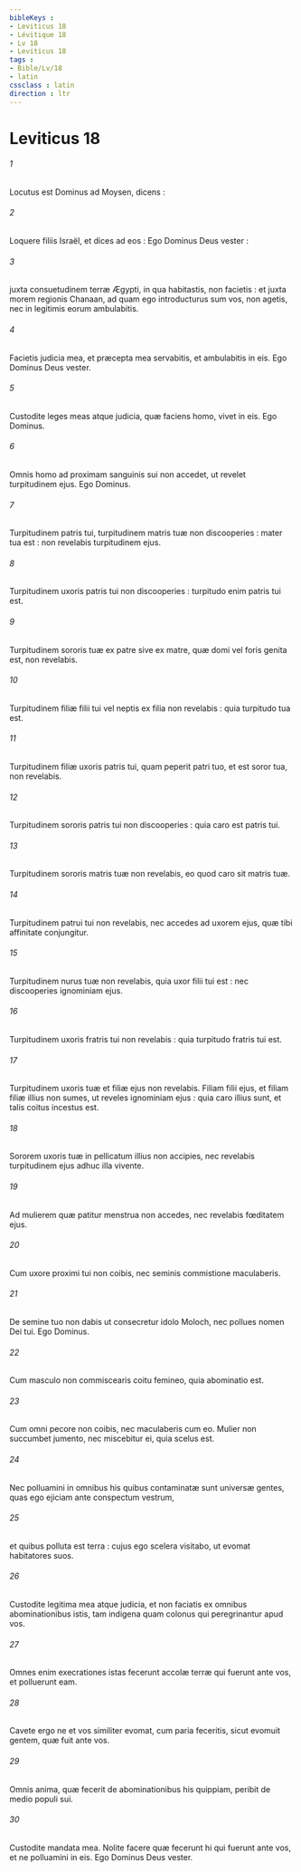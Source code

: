 ```yaml
---
bibleKeys : 
- Leviticus 18
- Lévitique 18
- Lv 18
- Leviticus 18
tags : 
- Bible/Lv/18
- latin
cssclass : latin
direction : ltr
---
```


# Leviticus 18

###### 1
Locutus est Dominus ad Moysen, dicens :
###### 2
Loquere filiis Israël, et dices ad eos : Ego Dominus Deus vester :
###### 3
juxta consuetudinem terræ Ægypti, in qua habitastis, non facietis : et juxta morem regionis Chanaan, ad quam ego introducturus sum vos, non agetis, nec in legitimis eorum ambulabitis.
###### 4
Facietis judicia mea, et præcepta mea servabitis, et ambulabitis in eis. Ego Dominus Deus vester.
###### 5
Custodite leges meas atque judicia, quæ faciens homo, vivet in eis. Ego Dominus.
###### 6
Omnis homo ad proximam sanguinis sui non accedet, ut revelet turpitudinem ejus. Ego Dominus.
###### 7
Turpitudinem patris tui, turpitudinem matris tuæ non discooperies : mater tua est : non revelabis turpitudinem ejus.
###### 8
Turpitudinem uxoris patris tui non discooperies : turpitudo enim patris tui est.
###### 9
Turpitudinem sororis tuæ ex patre sive ex matre, quæ domi vel foris genita est, non revelabis.
###### 10
Turpitudinem filiæ filii tui vel neptis ex filia non revelabis : quia turpitudo tua est.
###### 11
Turpitudinem filiæ uxoris patris tui, quam peperit patri tuo, et est soror tua, non revelabis.
###### 12
Turpitudinem sororis patris tui non discooperies : quia caro est patris tui.
###### 13
Turpitudinem sororis matris tuæ non revelabis, eo quod caro sit matris tuæ.
###### 14
Turpitudinem patrui tui non revelabis, nec accedes ad uxorem ejus, quæ tibi affinitate conjungitur.
###### 15
Turpitudinem nurus tuæ non revelabis, quia uxor filii tui est : nec discooperies ignominiam ejus.
###### 16
Turpitudinem uxoris fratris tui non revelabis : quia turpitudo fratris tui est.
###### 17
Turpitudinem uxoris tuæ et filiæ ejus non revelabis. Filiam filii ejus, et filiam filiæ illius non sumes, ut reveles ignominiam ejus : quia caro illius sunt, et talis coitus incestus est.
###### 18
Sororem uxoris tuæ in pellicatum illius non accipies, nec revelabis turpitudinem ejus adhuc illa vivente.
###### 19
Ad mulierem quæ patitur menstrua non accedes, nec revelabis fœditatem ejus.
###### 20
Cum uxore proximi tui non coibis, nec seminis commistione maculaberis.
###### 21
De semine tuo non dabis ut consecretur idolo Moloch, nec pollues nomen Dei tui. Ego Dominus.
###### 22
Cum masculo non commiscearis coitu femineo, quia abominatio est.
###### 23
Cum omni pecore non coibis, nec maculaberis cum eo. Mulier non succumbet jumento, nec miscebitur ei, quia scelus est.
###### 24
Nec polluamini in omnibus his quibus contaminatæ sunt universæ gentes, quas ego ejiciam ante conspectum vestrum,
###### 25
et quibus polluta est terra : cujus ego scelera visitabo, ut evomat habitatores suos.
###### 26
Custodite legitima mea atque judicia, et non faciatis ex omnibus abominationibus istis, tam indigena quam colonus qui peregrinantur apud vos.
###### 27
Omnes enim execrationes istas fecerunt accolæ terræ qui fuerunt ante vos, et polluerunt eam.
###### 28
Cavete ergo ne et vos similiter evomat, cum paria feceritis, sicut evomuit gentem, quæ fuit ante vos.
###### 29
Omnis anima, quæ fecerit de abominationibus his quippiam, peribit de medio populi sui.
###### 30
Custodite mandata mea. Nolite facere quæ fecerunt hi qui fuerunt ante vos, et ne polluamini in eis. Ego Dominus Deus vester.
